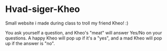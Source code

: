 # Hvad-siger-Kheo
Small website i made during class to troll my friend Kheo! :)

You ask yourself a question, and Kheo's "meat" will answer Yes/No on your questions. A happy Kheo will pop up if it's a "yes", and a mad Kheo will pop up if the answer is "no".
